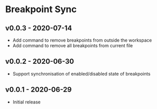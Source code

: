 # Breakpoint Sync

## v0.0.3 - 2020-07-14

- Add command to remove breakpoints from outside the workspace
- Add command to remove all breakpoints from current file

## v0.0.2 - 2020-06-30

- Support synchronisation of enabled/disabled state of breakpoints

## v0.0.1 - 2020-06-29

- Initial release
